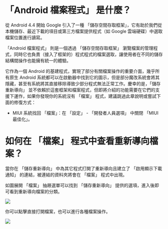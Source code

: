 # 「Android 檔案程式」 是什麼？

從 Android 4.4 開始 Google 引入了一種 「儲存空間存取框架」，它有助於我們從本機儲存、最近下載的項目或第三方檔案提供程式（如 Google 雲端硬碟）中選取檔案位置進行讀寫。

「Android 檔案程式」 則是一個透過 「儲存空間存取框架」 瀏覽檔案的管理程式，同時它也負責（接入了框架的）程式程式的檔案選取，讓使用者在不同的儲存結構間操作也能擁有統一的體驗。

它作為一個 Android 的基建程式，實現了部分有關檔案操作的重要介面，幾乎所有原生 Android 系統都可以在啟動器中找到它的圖示，但是部分魔改系統會將其隱藏，甚至有系統將其直接移除導致少部分程式無法正常工作。慶幸的是，「儲存重新導向」 並不依賴於這套框架和檔案程式，但即將介紹的功能需要在它們的支援下運作，如果你發現你的系統沒有 「檔案」 程式，建議跳過此章說明或嘗試下面的修復方式：

- MIUI 系統找回 「檔案」：在 「設定」 - 「開發者人員選項」 中關閉 「MIUI 最佳化」。

# 如何在 「檔案」 程式中查看重新導向檔案？

當你在 「儲存重新導向」 中為其它程式打開了重新導向且建立了 「啟用顯示下載通知」 的連結，被連結的資料夾將會在 「檔案」 程式中出現。

如圖展開 「檔案」 抽屜選單可以找到 「儲存重新導向」 提供的選項，進入後即可看到重新導向檔案的分類。

![](images/docui_0.png)

你可以點擊直接打開檔案，也可以進行各種檔案操作。

![](images/docui_1.png)
